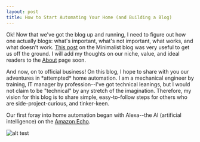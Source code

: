 ```yaml
---
layout: post
title: How to Start Automating Your Home (and Building a Blog)
---
```

Ok! Now that we've got the blog up and running, I need to figure out how one actually blogs: what's important, what's not important, what works, and what doesn't work. [This post](http://www.theminimalists.com/blog) on the Minimalist blog was very useful to get us off the ground. I will add my thoughts on our niche, value, and ideal readers to the [About](madjenjen.github.io/about) page soon. 

And now, on to official business! On this blog, I hope to share with you our adventures in \*attempted\* home automation. I am a mechanical engineer by training, IT manager by profession--I've got technical leanings, but I would not claim to be "technical" by any stretch of the imagination. Therefore, my vision for this blog is to share simple, easy-to-follow steps for others who are side-project-curious, and tinker-keen.

Our first foray into home automation began with Alexa--the AI (artificial intelligence) on the [Amazon Echo](http://www.amazon.com/Amazon-SK705DI-Echo/dp/B00X4WHP5E).

![alt test](http://github.com/madjenjen/madjenjen.github.io/raw/master/images/amazon-echo.png)